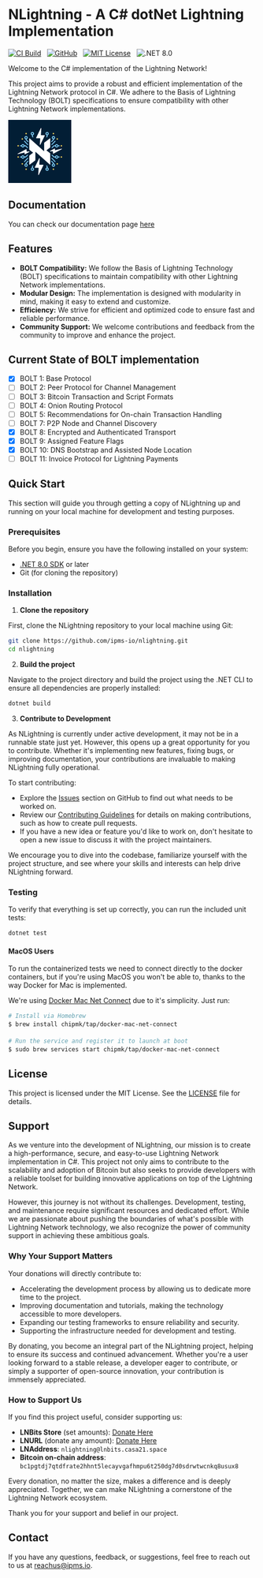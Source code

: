 # NLightning - A C# dotNet Lightning Implementation

[![CI Build](https://github.com/ipms-io/nlightning/actions/workflows/dotnet.yml/badge.svg)](https://github.com/ipms-io/nlightning/actions/workflows/dotnet.yml)
&nbsp;
[![GitHub](https://img.shields.io/badge/GitHub-ipms--io/nlightning-informational?style=flat&logo=github)](https://github.com/ipms-io/nlightning)
&nbsp;
[![MIT License](https://img.shields.io/github/license/ipms-io/nlightning)](LICENSE)
&nbsp;
![.NET 8.0](https://img.shields.io/badge/Version-.NET%208.0-informational?style=flat&logo=dotnet)

Welcome to the C# implementation of the Lightning Network!

This project aims to provide a robust and efficient implementation of the Lightning Network protocol in C#. We adhere to the Basis of Lightning Technology (BOLT) specifications to ensure compatibility with other Lightning Network implementations.

<img src="images/logo.png"> 

## Documentation

You can check our documentation page [here](https://nlightning.ipms.io/)

## Features

- **BOLT Compatibility:** We follow the Basis of Lightning Technology (BOLT) specifications to maintain compatibility with other Lightning Network implementations.
- **Modular Design:** The implementation is designed with modularity in mind, making it easy to extend and customize.
- **Efficiency:** We strive for efficient and optimized code to ensure fast and reliable performance.
- **Community Support:** We welcome contributions and feedback from the community to improve and enhance the project.

## Current State of BOLT implementation

- [x] BOLT 1: Base Protocol
- [ ] BOLT 2: Peer Protocol for Channel Management
- [ ] BOLT 3: Bitcoin Transaction and Script Formats
- [ ] BOLT 4: Onion Routing Protocol
- [ ] BOLT 5: Recommendations for On-chain Transaction Handling
- [ ] BOLT 7: P2P Node and Channel Discovery
- [x] BOLT 8: Encrypted and Authenticated Transport
- [x] BOLT 9: Assigned Feature Flags
- [x] BOLT 10: DNS Bootstrap and Assisted Node Location
- [ ] BOLT 11: Invoice Protocol for Lightning Payments

## Quick Start

This section will guide you through getting a copy of NLightning up and running on your local machine for development and testing purposes. 

### Prerequisites

Before you begin, ensure you have the following installed on your system:
- [.NET 8.0 SDK](https://dotnet.microsoft.com/download/dotnet/8.0) or later
- Git (for cloning the repository)

### Installation

1. **Clone the repository**

First, clone the NLightning repository to your local machine using Git:

```sh
git clone https://github.com/ipms-io/nlightning.git
cd nlightning
```

2. **Build the project**

Navigate to the project directory and build the project using the .NET CLI to ensure all dependencies are properly installed:

```sh
dotnet build
```

3. **Contribute to Development**

As NLightning is currently under active development, it may not be in a runnable state just yet. However, this opens up a great opportunity for you to contribute. Whether it's implementing new features, fixing bugs, or improving documentation, your contributions are invaluable to making NLightning fully operational.

To start contributing:

- Explore the [Issues](https://github.com/ipms-io/nlightning/issues) section on GitHub to find out what needs to be worked on.
- Review our [Contributing Guidelines](CONTRIBUTING.md) for details on making contributions, such as how to create pull requests.
- If you have a new idea or feature you'd like to work on, don't hesitate to open a new issue to discuss it with the project maintainers.

We encourage you to dive into the codebase, familiarize yourself with the project structure, and see where your skills and interests can help drive NLightning forward.

### Testing

To verify that everything is set up correctly, you can run the included unit tests:

```sh
dotnet test
```

#### MacOS Users

To run the containerized tests we need to connect directly to the docker containers, but if you're using MacOS you won't be able to, thanks to the way Docker for Mac is implemented.

We're using [Docker Mac Net Connect](https://github.com/chipmk/docker-mac-net-connect) due to it's simplicity. Just run:

```sh
# Install via Homebrew
$ brew install chipmk/tap/docker-mac-net-connect

# Run the service and register it to launch at boot
$ sudo brew services start chipmk/tap/docker-mac-net-connect
```

## License

This project is licensed under the MIT License. See the [LICENSE](LICENSE) file for details.

## Support

As we venture into the development of NLightning, our mission is to create a high-performance, secure, and easy-to-use Lightning Network implementation in C#. This project not only aims to contribute to the scalability and adoption of Bitcoin but also seeks to provide developers with a reliable toolset for building innovative applications on top of the Lightning Network.

However, this journey is not without its challenges. Development, testing, and maintenance require significant resources and dedicated effort. While we are passionate about pushing the boundaries of what's possible with Lightning Network technology, we also recognize the power of community support in achieving these ambitious goals.

### Why Your Support Matters

Your donations will directly contribute to:

- Accelerating the development process by allowing us to dedicate more time to the project.
- Improving documentation and tutorials, making the technology accessible to more developers.
- Expanding our testing frameworks to ensure reliability and security.
- Supporting the infrastructure needed for development and testing.

By donating, you become an integral part of the NLightning project, helping to ensure its success and continued advancement. Whether you're a user looking forward to a stable release, a developer eager to contribute, or simply a supporter of open-source innovation, your contribution is immensely appreciated.

### How to Support Us

If you find this project useful, consider supporting us:

- **LNBits Store** (set amounts): [Donate Here](https://t.ly/3E_Nd)
- **LNURL** (donate any amount): [Donate Here](https://t.ly/WHHC_)
- **LNAddress**: `nlightning@lnbits.casa21.space`
- **Bitcoin on-chain address**: `bc1pgtdj7qtdfrate2hhnt5lecayvgafhmpu6t250dg7d0sdrwtwcnkq8usux8`

Every donation, no matter the size, makes a difference and is deeply appreciated. Together, we can make NLightning a cornerstone of the Lightning Network ecosystem.

Thank you for your support and belief in our project.

## Contact

If you have any questions, feedback, or suggestions, feel free to reach out to us at [reachus@ipms.io](mailto:reachus@ipms.io).